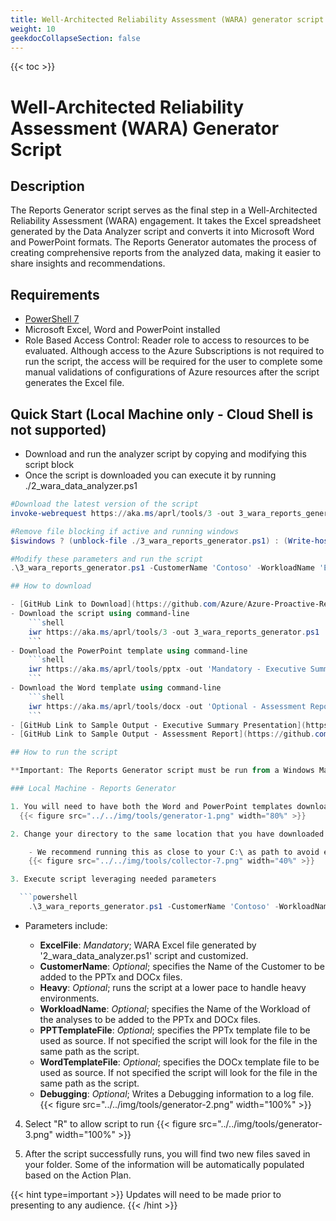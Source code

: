 ```yaml
---
title: Well-Architected Reliability Assessment (WARA) generator script
weight: 10
geekdocCollapseSection: false
---
```


{{< toc >}}

# Well-Architected Reliability Assessment (WARA) Generator Script

## Description

The Reports Generator script serves as the final step in a Well-Architected Reliability Assessment (WARA) engagement. It takes the Excel spreadsheet generated by the Data Analyzer script and converts it into Microsoft Word and PowerPoint formats. The Reports Generator automates the process of creating comprehensive reports from the analyzed data, making it easier to share insights and recommendations.

## Requirements

- [PowerShell 7](https://learn.microsoft.com/en-us/powershell/scripting/install/installing-powershell?view=powershell-7.4)
- Microsoft Excel, Word and PowerPoint installed
- Role Based Access Control: Reader role to access to resources to be evaluated. Although access to the Azure Subscriptions is not required to run the script, the access will be required for the user to complete some manual validations of configurations of Azure resources after the script generates the Excel file.

## Quick Start (Local Machine only - Cloud Shell is not supported)

- Download and run the analyzer script by copying and modifying this script block
- Once the script is downloaded you can execute it by running ./2_wara_data_analyzer.ps1

```powershell
#Download the latest version of the script
invoke-webrequest https://aka.ms/aprl/tools/3 -out 3_wara_reports_generator.ps1

#Remove file blocking if active and running windows
$iswindows ? (unblock-file ./3_wara_reports_generator.ps1) : (Write-host "Unblock not required - Not Windows OS")

#Modify these parameters and run the script
.\3_wara_reports_generator.ps1 -CustomerName 'Contoso' -WorkloadName 'E-Commerce' -ExcelFile 'C:\scripts\wara\WARA Action Plan 2024-08-08-11-57.xlsx'

## How to download

- [GitHub Link to Download](https://github.com/Azure/Azure-Proactive-Resiliency-Library-v2/blob/main/tools/3_wara_reports_generator.ps1)
- Download the script using command-line
    ```shell
    iwr https://aka.ms/aprl/tools/3 -out 3_wara_reports_generator.ps1
    ```
- Download the PowerPoint template using command-line
    ```shell
    iwr https://aka.ms/aprl/tools/pptx -out 'Mandatory - Executive Summary presentation - Template.pptx'
    ```
- Download the Word template using command-line
    ```shell
    iwr https://aka.ms/aprl/tools/docx -out 'Optional - Assessment Report - Template.docx'
    ```
- [GitHub Link to Sample Output - Executive Summary Presentation](https://github.com/Azure/Azure-Proactive-Resiliency-Library-v2/blob/main/tools/sample-output/Executive%20Summary%20Presentation%20-%20Contoso%20Hotels%20-%202024-05-07-12-12.pptx)
- [GitHub Link to Sample Output - Assessment Report](https://github.com/Azure/Azure-Proactive-Resiliency-Library-v2/blob/main/tools/sample-output/Assessment%20Report%20-%20Contoso%20Hotels%20-%202024-05-07-12-12.docx)

## How to run the script

**Important: The Reports Generator script must be run from a Windows Machine with Excel installed.**

### Local Machine - Reports Generator

1. You will need to have both the Word and PowerPoint templates downloaded to the same file location.
  {{< figure src="../../img/tools/generator-1.png" width="80%" >}}

2. Change your directory to the same location that you have downloaded the WARA Reports Generator script to.

    - We recommend running this as close to your C:\ as path to avoid errors related to file path length.
    {{< figure src="../../img/tools/collector-7.png" width="40%" >}}

3. Execute script leveraging needed parameters

  ```powershell
    .\3_wara_reports_generator.ps1 -CustomerName 'Contoso' -WorkloadName 'E-Commerce' -ExcelFile 'C:\scripts\wara\WARA Action Plan 2024-08-08-11-57.xlsx'
  ```

- Parameters include:

  - **ExcelFile**:  *Mandatory*; WARA Excel file generated by '2_wara_data_analyzer.ps1' script and customized.
  - **CustomerName**:  *Optional*; specifies the Name of the Customer to be added to the PPTx and DOCx files.
  - **Heavy**:  *Optional*; runs the script at a lower pace to handle heavy environments.
  - **WorkloadName**:  *Optional*; specifies the Name of the Workload of the analyses to be added to the PPTx and DOCx files.
  - **PPTTemplateFile**:  *Optional*; specifies the PPTx template file to be used as source. If not specified the script will look for the file in the same path as the script.
  - **WordTemplateFile**:  *Optional*; specifies the DOCx template file to be used as source. If not specified the script will look for the file in the same path as the script.
  - **Debugging**: *Optional*; Writes a Debugging information to a log file.
  {{< figure src="../../img/tools/generator-2.png" width="100%" >}}

4. Select "R" to allow script to run
  {{< figure src="../../img/tools/generator-3.png" width="100%" >}}

5. After the script successfully runs, you will find two new files saved in your folder. Some of the information will be automatically populated based on the Action Plan.

  {{< hint type=important >}}
  Updates will need to be made prior to presenting to any audience.
  {{< /hint >}}
